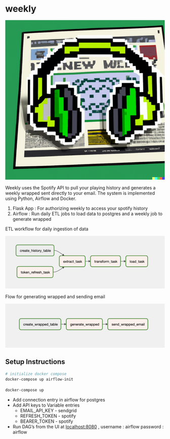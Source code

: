 # weekly

![Logo](./main.png)


Weekly uses the Spotify API to pull your playing history and generates a weekly wrapped sent directly to your email. The system is implemented using Python, Airflow and Docker.

1. Flask App : For authorizing weekly to access your spotify history
2. Airflow : Run daily ETL jobs to load data to postgres and a weekly job to generate wrapped

ETL workflow for daily ingestion of data

![Screenshot 2022-12-16 at 8.12.37 AM.png](./daily.png)

Flow for generating wrapped and sending email

![Screenshot 2022-12-16 at 8.12.58 AM.png](./weekly.png)


## Setup Instructions

```bash
# initialize docker compose
docker-compose up airflow-init

docker-compose up
```

- Add connection entry in airflow for postgres
- Add API keys to Variable entries
    - EMAIL_API_KEY - sendgrid
    - REFRESH_TOKEN - spotify
    - BEARER_TOKEN - spotify
- Run DAG’s from the UI at [localhost:8080](http://localhost:8080) , username : airflow password : airflow
